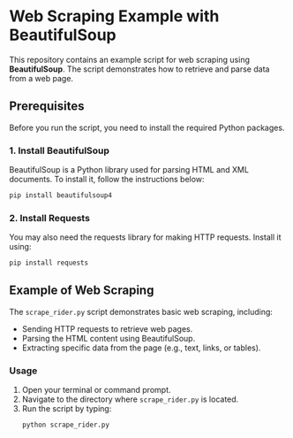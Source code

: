 # Web Scraping Example with BeautifulSoup

This repository contains an example script for web scraping using **BeautifulSoup**. The script demonstrates how to retrieve and parse data from a web page.

## Prerequisites

Before you run the script, you need to install the required Python packages.

### 1. Install BeautifulSoup
BeautifulSoup is a Python library used for parsing HTML and XML documents. To install it, follow the instructions below:

```bash
pip install beautifulsoup4
```

### 2. Install Requests
You may also need the requests library for making HTTP requests. Install it using:

```bash
pip install requests
```
## Example of Web Scraping

The `scrape_rider.py` script demonstrates basic web scraping, including:

- Sending HTTP requests to retrieve web pages.
- Parsing the HTML content using BeautifulSoup.
- Extracting specific data from the page (e.g., text, links, or tables).

### Usage

1. Open your terminal or command prompt.
2. Navigate to the directory where `scrape_rider.py` is located.
3. Run the script by typing:
   ```bash
   python scrape_rider.py

